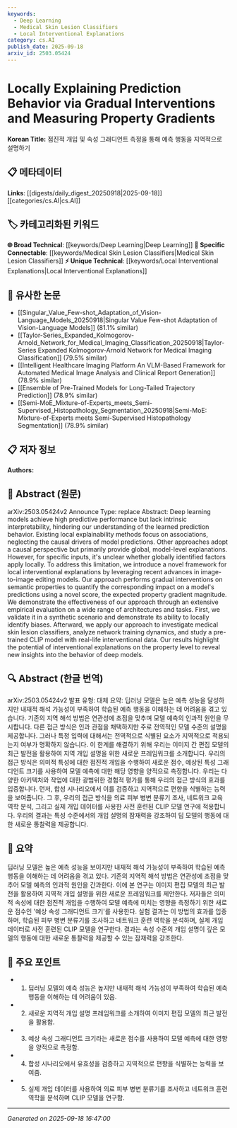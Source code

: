 ```yaml
---
keywords:
  - Deep Learning
  - Medical Skin Lesion Classifiers
  - Local Interventional Explanations
category: cs.AI
publish_date: 2025-09-18
arxiv_id: 2503.05424
---
```


<!-- KEYWORD_LINKING_METADATA:
{
  "processed_timestamp": "2025-09-22 22:21:21.766814",
  "vocabulary_version": "1.0",
  "selected_keywords": [
    "Deep Learning",
    "Medical Skin Lesion Classifiers",
    "Local Interventional Explanations"
  ],
  "rejected_keywords": [
    "Image-to-Image Editing Models",
    "Expected Property Gradient Magnitude"
  ],
  "similarity_scores": {
    "Deep Learning": 0.85,
    "Medical Skin Lesion Classifiers": 0.72,
    "Local Interventional Explanations": 0.7
  },
  "extraction_method": "AI_prompt_based",
  "budget_applied": true
}
-->


# Locally Explaining Prediction Behavior via Gradual Interventions and Measuring Property Gradients

**Korean Title:** 점진적 개입 및 속성 그래디언트 측정을 통해 예측 행동을 지역적으로 설명하기

## 📋 메타데이터

**Links**: [[digests/daily_digest_20250918|2025-09-18]]   [[categories/cs.AI|cs.AI]]

## 🏷️ 카테고리화된 키워드
**🌐 Broad Technical**: [[keywords/Deep Learning|Deep Learning]]
**🔗 Specific Connectable**: [[keywords/Medical Skin Lesion Classifiers|Medical Skin Lesion Classifiers]]
**⚡ Unique Technical**: [[keywords/Local Interventional Explanations|Local Interventional Explanations]]

## 🔗 유사한 논문
- [[Singular_Value_Few-shot_Adaptation_of_Vision-Language_Models_20250918|Singular Value Few-shot Adaptation of Vision-Language Models]] (81.1% similar)
- [[Taylor-Series_Expanded_Kolmogorov-Arnold_Network_for_Medical_Imaging_Classification_20250918|Taylor-Series Expanded Kolmogorov-Arnold Network for Medical Imaging Classification]] (79.5% similar)
- [[Intelligent Healthcare Imaging Platform An VLM-Based Framework for Automated Medical Image Analysis and Clinical Report Generation]] (78.9% similar)
- [[Ensemble of Pre-Trained Models for Long-Tailed Trajectory Prediction]] (78.9% similar)
- [[Semi-MoE_Mixture-of-Experts_meets_Semi-Supervised_Histopathology_Segmentation_20250918|Semi-MoE: Mixture-of-Experts meets Semi-Supervised Histopathology Segmentation]] (78.9% similar)

## 📋 저자 정보

**Authors:** 

## 📄 Abstract (원문)

arXiv:2503.05424v2 Announce Type: replace 
Abstract: Deep learning models achieve high predictive performance but lack intrinsic interpretability, hindering our understanding of the learned prediction behavior. Existing local explainability methods focus on associations, neglecting the causal drivers of model predictions. Other approaches adopt a causal perspective but primarily provide global, model-level explanations. However, for specific inputs, it's unclear whether globally identified factors apply locally. To address this limitation, we introduce a novel framework for local interventional explanations by leveraging recent advances in image-to-image editing models. Our approach performs gradual interventions on semantic properties to quantify the corresponding impact on a model's predictions using a novel score, the expected property gradient magnitude. We demonstrate the effectiveness of our approach through an extensive empirical evaluation on a wide range of architectures and tasks. First, we validate it in a synthetic scenario and demonstrate its ability to locally identify biases. Afterward, we apply our approach to investigate medical skin lesion classifiers, analyze network training dynamics, and study a pre-trained CLIP model with real-life interventional data. Our results highlight the potential of interventional explanations on the property level to reveal new insights into the behavior of deep models.

## 🔍 Abstract (한글 번역)

arXiv:2503.05424v2 발표 유형: 대체
요약: 딥러닝 모델은 높은 예측 성능을 달성하지만 내재적 해석 가능성이 부족하여 학습된 예측 행동을 이해하는 데 어려움을 겪고 있습니다. 기존의 지역 해석 방법은 연관성에 초점을 맞추며 모델 예측의 인과적 원인을 무시합니다. 다른 접근 방식은 인과 관점을 채택하지만 주로 전역적인 모델 수준의 설명을 제공합니다. 그러나 특정 입력에 대해서는 전역적으로 식별된 요소가 지역적으로 적용되는지 여부가 명확하지 않습니다. 이 한계를 해결하기 위해 우리는 이미지 간 편집 모델의 최근 발전을 활용하여 지역 개입 설명을 위한 새로운 프레임워크를 소개합니다. 우리의 접근 방식은 의미적 특성에 대한 점진적 개입을 수행하여 새로운 점수, 예상된 특성 그래디언트 크기를 사용하여 모델 예측에 대한 해당 영향을 양적으로 측정합니다. 우리는 다양한 아키텍처와 작업에 대한 광범위한 경험적 평가를 통해 우리의 접근 방식의 효과를 입증합니다. 먼저, 합성 시나리오에서 이를 검증하고 지역적으로 편향을 식별하는 능력을 보여줍니다. 그 후, 우리의 접근 방식을 의료 피부 병변 분류기 조사, 네트워크 교육 역학 분석, 그리고 실제 개입 데이터를 사용한 사전 훈련된 CLIP 모델 연구에 적용합니다. 우리의 결과는 특성 수준에서의 개입 설명의 잠재력을 강조하여 딥 모델의 행동에 대한 새로운 통찰력을 제공합니다.

## 📝 요약

딥러닝 모델은 높은 예측 성능을 보이지만 내재적 해석 가능성이 부족하여 학습된 예측 행동을 이해하는 데 어려움을 겪고 있다. 기존의 지역적 해석 방법은 연관성에 초점을 맞추어 모델 예측의 인과적 원인을 간과한다. 이에 본 연구는 이미지 편집 모델의 최근 발전을 활용하여 지역적 개입 설명을 위한 새로운 프레임워크를 제안한다. 저자들은 의미적 속성에 대한 점진적 개입을 수행하여 모델 예측에 미치는 영향을 측정하기 위한 새로운 점수인 '예상 속성 그래디언트 크기'를 사용한다. 실험 결과는 이 방법의 효과를 입증하며, 학습된 피부 병변 분류기를 조사하고 네트워크 훈련 역학을 분석하며, 실제 개입 데이터로 사전 훈련된 CLIP 모델을 연구한다. 결과는 속성 수준의 개입 설명이 깊은 모델의 행동에 대한 새로운 통찰력을 제공할 수 있는 잠재력을 강조한다.

## 🎯 주요 포인트

- 1. 딥러닝 모델의 예측 성능은 높지만 내재적 해석 가능성이 부족하여 학습된 예측 행동을 이해하는 데 어려움이 있음.

- 2. 새로운 지역적 개입 설명 프레임워크를 소개하여 이미지 편집 모델의 최근 발전을 활용함.

- 3. 예상 속성 그래디언트 크기라는 새로운 점수를 사용하여 모델 예측에 대한 영향을 양적으로 측정함.

- 4. 합성 시나리오에서 유효성을 검증하고 지역적으로 편향을 식별하는 능력을 보여줌.

- 5. 실제 개입 데이터를 사용하여 의료 피부 병변 분류기를 조사하고 네트워크 훈련 역학을 분석하며 CLIP 모델을 연구함.

---

*Generated on 2025-09-18 16:47:00*